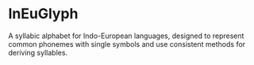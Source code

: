# InEuGlyph
A syllabic alphabet for Indo-European languages, designed to represent common phonemes with single symbols and use consistent methods for deriving syllables.
